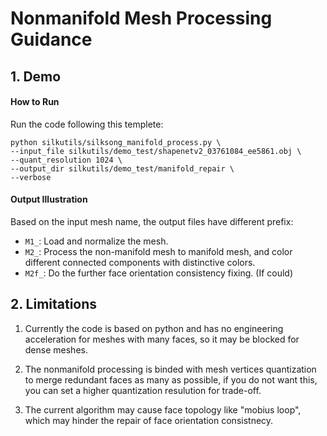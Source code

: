 # Nonmanifold Mesh Processing Guidance

## 1. Demo
#### How to Run
Run the code following this templete:
```
python silkutils/silksong_manifold_process.py \
--input_file silkutils/demo_test/shapenetv2_03761084_ee5861.obj \
--quant_resolution 1024 \
--output_dir silkutils/demo_test/manifold_repair \
--verbose
```

#### Output Illustration
Based on the input mesh name, the output files have different prefix:
- `M1_`: Load and normalize the mesh.
- `M2_`: Process the non-manifold mesh to manifold mesh, and color different connected components with distinctive colors.
- `M2f_`: Do the further face orientation consistency fixing. (If could)


## 2. Limitations
1. Currently the code is based on python and has no engineering acceleration for meshes with many faces, so it may be blocked for dense meshes.

2. The nonmanifold processing is binded with mesh vertices quantization to merge redundant faces as many as possible, if you do not want this, you can set a higher quantization resulution for trade-off.

3. The current algorithm may cause face topology like "mobius loop", which may hinder the repair of face orientation consistnecy.